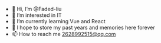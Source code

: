 - 👋 Hi, I’m @Faded-liu
- 👀 I’m interested in IT
- 🌱 I’m currently learning Vue and React
- 💞️ I hope to store my past years and memories here forever
- 📫 How to reach me 2628992515@qq.com

<!---
Faded-liu/Faded-liu is a ✨ special ✨ repository because its `README.md` (this file) appears on your GitHub profile.
You can click the Preview link to take a look at your changes.
--->

